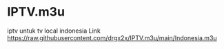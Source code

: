 # IPTV.m3u
iptv untuk tv local indonesia Link https://raw.githubusercontent.com/drgx2x/IPTV.m3u/main/Indonesia.m3u
